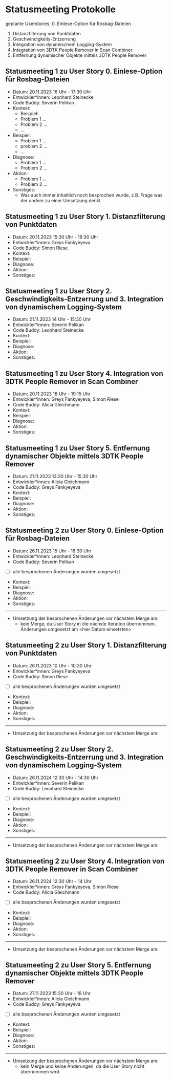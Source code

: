 # Statusmeeting Protokolle

geplante Userstories:
0. Einlese-Option für Rosbag-Dateien
1. Distanzfilterung von Punktdaten 
2. Geschwindigkeits-Entzerrung 
3. Integration von dynamischem Logging-System
4. Integration von 3DTK People Remover in Scan Combiner 
5. Entfernung dynamischer Objekte mittels 3DTK People Remover

## Statusmeeting 1 zu User Story 0. Einlese-Option für Rosbag-Dateien
- Datum: 20.11.2023 16 Uhr - 17:30 Uhr
- Entwickler\*innen: Leonhard Steinecke
- Code Buddy: Severin Pelikan
- Kontext:
	- Beispiel:
	- Problem 1 ...
	- Problem 2 ...
	- ...
- Beispiel:
	- Problem 1 ...
	- problem 2 ...
	- ...
- Diagnose:
	- Problem 1 ...
	- Problem 2 ...
- Aktion:
	- Problem 1 ...
	- Problem 2 ...
- Sonstiges: 
	- Was auch immer inhaltlich noch besprochen wurde, z.B. Frage was der andere zu einer Umsetzung denkt

## Statusmeeting 1 zu User Story 1. Distanzfilterung von Punktdaten 
- Datum: 20.11.2023 15:30 Uhr - 16:30 Uhr
- Entwickler\*innen: Greys Fankyeyeva
- Code Buddy: Simon Riese
- Kontext:
- Beispiel:
- Diagnose:
- Aktion:
- Sonstiges:

## Statusmeeting 1 zu User Story 2. Geschwindigkeits-Entzerrung und 3. Integration von dynamischem Logging-System
- Datum: 21.11.2023 14 Uhr - 15:30 Uhr
- Entwickler\*innen: Severin Pelikan
- Code Buddy: Leonhard Steinecke
- Kontext:
- Beispiel:
- Diagnose:
- Aktion:
- Sonstiges:

## Statusmeeting 1 zu User Story 4. Integration von 3DTK People Remover in Scan Combiner 
- Datum: 20.11.2023 18 Uhr - 19:15 Uhr
- Entwickler\*innen: Greys Fankyeyeva, Simon Riese
- Code Buddy: Alicia Gleichmann
- Kontext:
- Beispiel:
- Diagnose:
- Aktion:
- Sonstiges:

## Statusmeeting 1 zu User Story 5. Entfernung dynamischer Objekte mittels 3DTK People Remover
- Datum: 21.11.2023 13:30 Uhr - 15:30 Uhr
- Entwickler\*innen: Alicia Gleichmann
- Code Buddy: Greys Fankyeyeva
- Kontext:
- Beispiel:
- Diagnose:
- Aktion:
- Sonstiges:

## Statusmeeting 2 zu User Story 0. Einlese-Option für Rosbag-Dateien
- Datum: 26.11.2023 15 Uhr - 18:30 Uhr
- Entwickler\*innen:  Leonhard Steinecke
- Code Buddy: Severin Pelikan
- [ ] alle besprochenen Änderungen wurden umgesetzt 
- Kontext:
- Beispiel:
- Diagnose:
- Aktion:
- Sonstiges:
---
- Umsetzung der besprochenen Änderungen vor nächstem Merge am: 
	- kein Merge, da User Story in die nächste Iteration übernommen. Änderungen umgesetzt am \<hier Datum einsetzten\>

## Statusmeeting 2 zu User Story 1. Distanzfilterung von Punktdaten 
- Datum: 26.11.2023 10 Uhr - 10:30 Uhr
- Entwickler\*innen: Greys Fankyeyeva
- Code Buddy: Simon Riese
- [ ] alle besprochenen Änderungen wurden umgesetzt 
- Kontext:
- Beispiel:
- Diagnose:
- Aktion:
- Sonstiges:
---
- Umsetzung der besprochenen Änderungen vor nächstem Merge am: 

## Statusmeeting 2 zu User Story 2. Geschwindigkeits-Entzerrung und 3. Integration von dynamischem Logging-System
- Datum: 26.11.2024 12:30 Uhr - 14:30 Uhr
- Entwickler\*innen: Severin Pelikan
- Code Buddy: Leonhard Steinecke
- [ ] alle besprochenen Änderungen wurden umgesetzt 
- Kontext:
- Beispiel:
- Diagnose:
- Aktion:
- Sonstiges:
---
- Umsetzung der besprochenen Änderungen vor nächstem Merge am: 

## Statusmeeting 2 zu User Story 4. Integration von 3DTK People Remover in Scan Combiner 
- Datum: 26.11.2024 12:30 Uhr - 14 Uhr
- Entwickler\*innen: Greys Fankyeyeva, Simon Riese
- Code Buddy: Alicia Gleichmann
- [ ] alle besprochenen Änderungen wurden umgesetzt 
- Kontext:
- Beispiel:
- Diagnose:
- Aktion:
- Sonstiges:
---
- Umsetzung der besprochenen Änderungen vor nächstem Merge am: 

## Statusmeeting 2 zu User Story 5. Entfernung dynamischer Objekte mittels 3DTK People Remover
- Datum: 27.11.2023 15:30 Uhr - 18 Uhr
- Entwickler\*innen: Alicia Gleichmann
- Code Buddy: Greys Fankyeyeva
- [ ] alle besprochenen Änderungen wurden umgesetzt 
- Kontext:
- Beispiel:
- Diagnose:
- Aktion:
- Sonstiges:
---
- Umsetzung der besprochenen Änderungen vor nächstem Merge am: 
	- kein Merge und keine Änderungen, da die User Story nicht übernommen wird.
